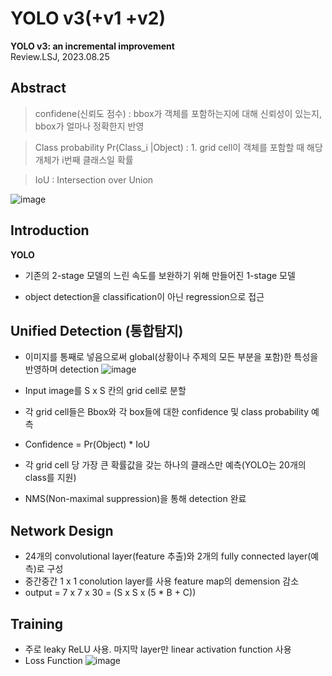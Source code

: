 # YOLO v3(+v1 +v2)
**YOLO v3: an incremental improvement**   
Review.LSJ, 2023.08.25   
## Abstract 

> confidene(신뢰도 점수) : bbox가 객체를 포함하는지에 대해 신뢰성이 있는지, bbox가 얼마나 정확한지 반영

> Class probability  Pr(Class_i  |Object)  : 1. grid cell이 객체를 포함할 때 해당 개체가 i번째 클래스일 확률

> IoU : Intersection over Union

![image](https://github.com/sj990710/Thesis_Review/assets/127752372/4a0e4ffd-9d13-48f5-b4cd-d493294b0ac2)

## Introduction
**YOLO**
* 기존의 2-stage 모델의 느린 속도를 보완하기 위해 만들어진 1-stage 모델

* object detection을 classification이 아닌 regression으로 접근

## Unified Detection (통합탐지)

* 이미지를 통째로 넣음으로써 global(상황이나 주제의 모든 부분을 포함)한 특성을 반영하며 detection
![image](https://github.com/sj990710/Thesis_Review/assets/127752372/6309213a-8b1d-4ed4-84b0-dd7febf337aa)
* Input image를 S x S 칸의 grid cell로 분할

* 각 grid cell들은 Bbox와 각 box들에 대한 confidence 및 class probability 예측
*  Confidence = Pr(Object) * IoU
*  각 grid cell 당 가장 큰 확률값을 갖는 하나의 클래스만 예측(YOLO는 20개의 class를 지원)
*  NMS(Non-maximal suppression)을 통해 detection 완료

## Network Design
*  24개의 convolutional layer(feature 추출)와 2개의 fully connected layer(예측)로 구성
*  중간중간 1 x 1 conolution layer를 사용 feature map의 demension 감소
*  output = 7 x 7 x 30 = (S x S x (5 * B + C))

## Training
*  주로 leaky ReLU 사용. 마지막 layer만 linear activation function 사용
*  Loss Function
 ![image](https://github.com/sj990710/Thesis_Review/assets/127752372/f353dec8-b17d-4c6d-a8e4-7d055b443693)


